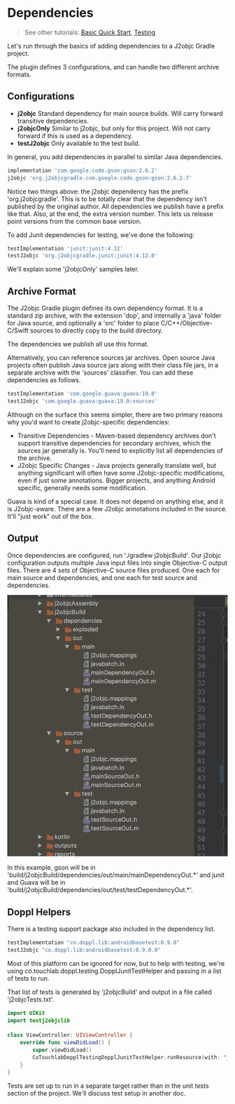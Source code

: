 # Dependencies

> See other tutorials: [Basic Quick Start](/basicquickstart.html), [Testing](/basicsamples/testing.html)

Let's run through the basics of adding dependencies to a J2objc Gradle project.

The plugin defines 3 configurations, and can handle two different archive formats.

## Configurations

+ **j2objc** Standard dependency for main source builds. Will carry forward transitive dependencies.
+ **j2objcOnly** Similar to j2objc, but only for this project. Will not carry forward if this is used as a dependency.
+ **testJ2objc** Only available to the test build.

In general, you add dependencies in parallel to similar Java dependencies.

```groovy
implementation 'com.google.code.gson:gson:2.6.2'
j2objc 'org.j2objcgradle.com.google.code.gson:gson:2.6.2.7'
```

Notice two things above: the j2objc dependency has the prefix 'org.j2objcgradle'. This
is to be totally clear that the dependency isn't published by the original author. All
dependencies we publish have a prefix like that. Also, at the end, the extra version number.
This lets us release point versions from the common base version.

To add Junit dependencies for testing, we've done the following:

```groovy
testImplementation 'junit:junit:4.12'
testJ2objc 'org.j2objcgradle.junit:junit:4.12.0'
```

We'll explain some 'j2objcOnly' samples later.

## Archive Format

The J2objc Gradle plugin defines its own dependency format. It is a standard zip archive,
with the extension 'dop', and internally a 'java' folder for Java source, and optionally a
'src' folder to place C/C++/Objective-C/Swift sources to directly copy to the build directory.

The dependencies we publish all use this format.

Alternatively, you can reference sources jar archives. Open source Java projects often publish
Java source jars along with their class file jars, in a separate archive with the 'sources'
classifier. You can add these dependencies as follows.

```groovy
testImplementation 'com.google.guava:guava:19.0'
testJ2objc 'com.google.guava:guava:19.0:sources'
```

Although on the surface this seems simpler, there are two primary reasons why you'd want to
create j2objc-specific dependencies:

+ Transitive Dependencies - Maven-based dependency archives don't support transitive dependencies for
secondary archives, which the sources jar generally is. You'll need to explicitly list all
dependencies of the archive.
+ J2objc Specific Changes - Java projects generally translate well, but anything significant will often
have some J2objc-specific modifications, even if just some annotations. Bigger projects, and anything
Android specific, generally needs some modification.

Guava is kind of a special case. It does not depend on anything else, and it is J2objc-aware. There are a
few J2objc annotations included in the source. It'll "just work" out of the box.

## Output

Once dependencies are configured, run './gradlew j2objcBuild'. Our j2objc configuration outputs multiple
Java input files into single Objective-C output files. There are 4 sets of Objective-C source files produced.
One each for main source and dependencies, and one each for test source and dependencies.

![Build output](buildfolder.png)

In this example, gson will be in 'build/j2objcBuild/dependencies/out/main/mainDependencyOut.&ast;' and junit
and Guava will be in 'build/j2objcBuild/dependencies/out/test/testDependencyOut.&ast;'.

## Doppl Helpers

There is a testing support package also included in the dependency list.

```groovy
testImplementation "co.doppl.lib:androidbasetest:0.9.0"
testJ2objc "co.doppl.lib:androidbasetest:0.9.0.0"
```

Most of this platform can be ignored for now, but to help with testing, we're using
co.touchlab.doppl.testing.DopplJunitTestHelper and passing in a list of tests to run.

That list of tests is generated by 'j2objcBuild' and output in a file called 'j2objcTests.txt'.

```swift
import UIKit
import testj2objclib

class ViewController: UIViewController {
    override func viewDidLoad() {
        super.viewDidLoad()
        CoTouchlabDopplTestingDopplJunitTestHelper.runResource(with: "j2objcTests.txt")
    }
}
```

Tests are set up to run in a separate target rather than in the unit tests section of the project.
We'll discuss test setup in another doc.
